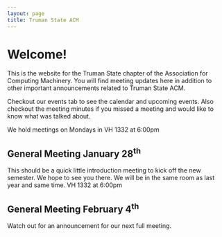 ```yaml
---
layout: page
title: Truman State ACM
---
```


# Welcome!

This is the website for the Truman State chapter of the Association for Computing Machinery. You will find meeting updates here in addition to other important announcements related to Truman State ACM. 

Checkout our events tab to see the calendar and upcoming events. Also checkout the meeting minutes if you missed a meeting and would like to know what was talked about. 

We hold meetings on Mondays in VH 1332 at 6:00pm



## General Meeting January 28<sup>th</sup>

This should be a quick little introduction meeting to kick off the new semester. We hope to see you there. We will be in the same room as last year and same time. VH 1332 at 6:00pm

## General Meeting February 4<sup>th</sup>

Watch out for an announcement for our next full meeting. 

